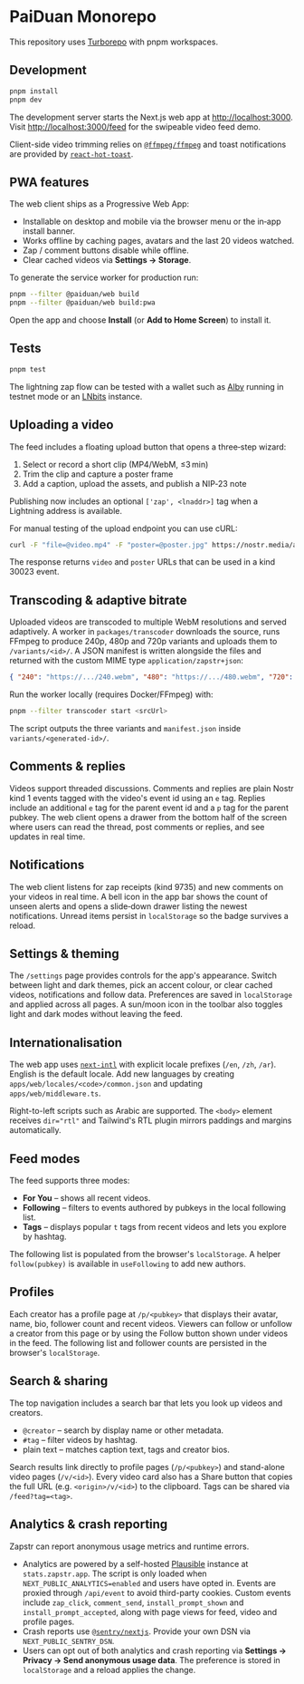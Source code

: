 # PaiDuan Monorepo

This repository uses [Turborepo](https://turbo.build) with pnpm workspaces.

## Development

```bash
pnpm install
pnpm dev
```

The development server starts the Next.js web app at <http://localhost:3000>.
Visit <http://localhost:3000/feed> for the swipeable video feed demo.

Client-side video trimming relies on [`@ffmpeg/ffmpeg`](https://github.com/ffmpegwasm/ffmpeg.wasm) and toast notifications are provided by [`react-hot-toast`](https://react-hot-toast.com/).

## PWA features

The web client ships as a Progressive Web App:

- Installable on desktop and mobile via the browser menu or the in‑app install banner.
- Works offline by caching pages, avatars and the last 20 videos watched.
- Zap / comment buttons disable while offline.
- Clear cached videos via **Settings → Storage**.

To generate the service worker for production run:

```bash
pnpm --filter @paiduan/web build
pnpm --filter @paiduan/web build:pwa
```

Open the app and choose **Install** (or **Add to Home Screen**) to install it.

## Tests

```bash
pnpm test
```

The lightning zap flow can be tested with a wallet such as [Alby](https://getalby.com) running in testnet mode or an [LNbits](https://lnbits.com) instance.

## Uploading a video

The feed includes a floating upload button that opens a three‑step wizard:

1. Select or record a short clip (MP4/WebM, ≤3 min)
2. Trim the clip and capture a poster frame
3. Add a caption, upload the assets, and publish a NIP‑23 note

Publishing now includes an optional `['zap', <lnaddr>]` tag when a Lightning address is available.

For manual testing of the upload endpoint you can use cURL:

```bash
curl -F "file=@video.mp4" -F "poster=@poster.jpg" https://nostr.media/api/upload
```

The response returns `video` and `poster` URLs that can be used in a kind 30023 event.

## Transcoding & adaptive bitrate

Uploaded videos are transcoded to multiple WebM resolutions and served adaptively.
A worker in `packages/transcoder` downloads the source, runs FFmpeg to produce
240p, 480p and 720p variants and uploads them to `/variants/<id>/`. A JSON
manifest is written alongside the files and returned with the custom MIME type
`application/zapstr+json`:

```json
{ "240": "https://.../240.webm", "480": "https://.../480.webm", "720": "https://.../720.webm" }
```

Run the worker locally (requires Docker/FFmpeg) with:

```bash
pnpm --filter transcoder start <srcUrl>
```

The script outputs the three variants and `manifest.json` inside
`variants/<generated-id>/`.

## Comments & replies

Videos support threaded discussions. Comments and replies are plain Nostr kind 1
events tagged with the video's event id using an `e` tag. Replies include an
additional `e` tag for the parent event id and a `p` tag for the parent
pubkey. The web client opens a drawer from the bottom half of the screen where
users can read the thread, post comments or replies, and see updates in real
time.

## Notifications

The web client listens for zap receipts (kind 9735) and new comments on your
videos in real time. A bell icon in the app bar shows the count of unseen
alerts and opens a slide‑down drawer listing the newest notifications. Unread
items persist in `localStorage` so the badge survives a reload.

## Settings & theming

The `/settings` page provides controls for the app's appearance. Switch between
light and dark themes, pick an accent colour, or clear cached videos,
notifications and follow data. Preferences are saved in `localStorage` and
applied across all pages. A sun/moon icon in the toolbar also toggles light and
dark modes without leaving the feed.

## Internationalisation

The web app uses [`next-intl`](https://next-intl-docs.vercel.app/) with explicit
locale prefixes (`/en`, `/zh`, `/ar`). English is the default locale. Add new
languages by creating `apps/web/locales/<code>/common.json` and updating
`apps/web/middleware.ts`.

Right-to-left scripts such as Arabic are supported. The `<body>` element
receives `dir="rtl"` and Tailwind's RTL plugin mirrors paddings and margins
automatically.

## Feed modes

The feed supports three modes:

- **For You** – shows all recent videos.
- **Following** – filters to events authored by pubkeys in the local following list.
- **Tags** – displays popular `t` tags from recent videos and lets you explore by hashtag.

The following list is populated from the browser's `localStorage`. A helper
`follow(pubkey)` is available in `useFollowing` to add new authors.

## Profiles

Each creator has a profile page at `/p/<pubkey>` that displays their avatar,
name, bio, follower count and recent videos. Viewers can follow or unfollow a
creator from this page or by using the Follow button shown under videos in the
feed. The following list and follower counts are persisted in the browser's
`localStorage`.

## Search & sharing

The top navigation includes a search bar that lets you look up videos and creators.

- `@creator` – search by display name or other metadata.
- `#tag` – filter videos by hashtag.
- plain text – matches caption text, tags and creator bios.

Search results link directly to profile pages (`/p/<pubkey>`) and stand-alone
video pages (`/v/<id>`). Every video card also has a Share button that copies
the full URL (e.g. `<origin>/v/<id>`) to the clipboard. Tags can be shared via
`/feed?tag=<tag>`.

## Analytics & crash reporting

Zapstr can report anonymous usage metrics and runtime errors.

- Analytics are powered by a self-hosted [Plausible](https://plausible.io) instance at `stats.zapstr.app`.
  The script is only loaded when `NEXT_PUBLIC_ANALYTICS=enabled` and users have opted in.
  Events are proxied through `/api/event` to avoid third-party cookies. Custom events include `zap_click`,
  `comment_send`, `install_prompt_shown` and `install_prompt_accepted`, along with page views for feed,
  video and profile pages.
- Crash reports use [`@sentry/nextjs`](https://docs.sentry.io/platforms/javascript/guides/nextjs/). Provide your own DSN via `NEXT_PUBLIC_SENTRY_DSN`.
- Users can opt out of both analytics and crash reporting via **Settings → Privacy → Send anonymous usage data**.
  The preference is stored in `localStorage` and a reload applies the change.
